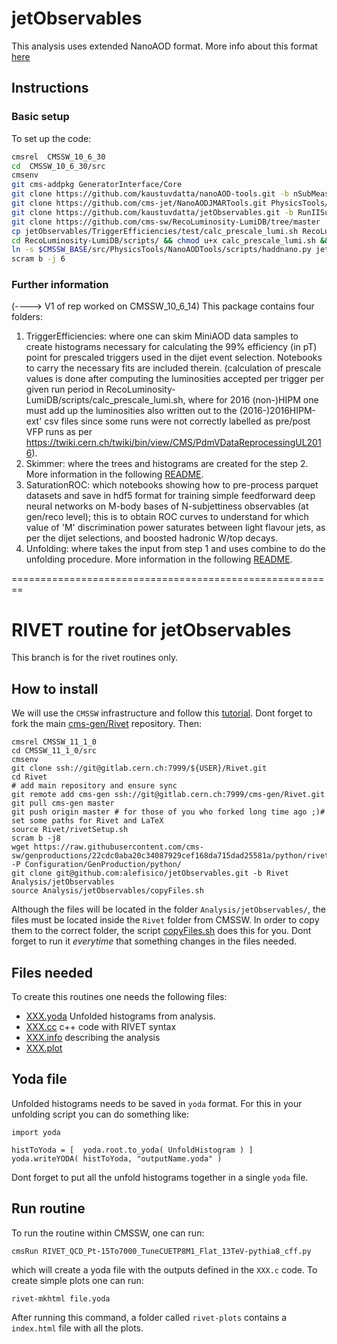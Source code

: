 # jetObservables


This analysis uses extended NanoAOD format. More info about this format [here](https://twiki.cern.ch/twiki/bin/view/CMS/JetMET/JMARNanoAODv1)

## Instructions

### Basic setup 
To set up the code:
```bash
cmsrel  CMSSW_10_6_30
cd  CMSSW_10_6_30/src
cmsenv
git cms-addpkg GeneratorInterface/Core
git clone https://github.com/kaustuvdatta/nanoAOD-tools.git -b nSubMeasurements PhysicsTools/NanoAODTools
git clone https://github.com/cms-jet/NanoAODJMARTools.git PhysicsTools/NanoAODJMARTools
git clone https://github.com/kaustuvdatta/jetObservables.git -b RunIISummer20UL jetObservables/
git clone https://github.com/cms-sw/RecoLuminosity-LumiDB/tree/master 
cp jetObservables/TriggerEfficiencies/test/calc_prescale_lumi.sh RecoLuminosity-LumiDB/scripts/
cd RecoLuminosity-LumiDB/scripts/ && chmod u+x calc_prescale_lumi.sh && cd -
ln -s $CMSSW_BASE/src/PhysicsTools/NanoAODTools/scripts/haddnano.py jetObservables/Skimmer/test/
scram b -j 6
```

### Further information
(----> V1 of rep worked on CMSSW_10_6_14)
This package contains four folders: 
1. TriggerEfficiencies: where one can skim MiniAOD data samples to create histograms necessary for calculating the 99% efficiency (in pT) point for prescaled triggers used in the dijet event selection. Notebooks to carry the necessary fits are included therein. (calculation of prescale values is done after computing the luminosities accepted per trigger per given run period in RecoLuminosity-LumiDB/scripts/calc_prescale_lumi.sh, where for 2016 (non-)HIPM one must add up the luminosities also written out to the (2016-)2016HIPM-ext' csv files since some runs were not correctly labelled as pre/post VFP runs as per https://twiki.cern.ch/twiki/bin/view/CMS/PdmVDataReprocessingUL2016).
2. Skimmer: where the trees and histograms are created for the step 2. More information in the following [README](Skimmer/README.md).
3. SaturationROC: which notebooks showing how to pre-process parquet datasets and save in hdf5 format for training simple feedforward deep neural networks on M-body bases of N-subjettiness observables (at gen/reco level); this is to obtain ROC curves to understand for which value of 'M' discrimination power saturates between light flavour jets, as per the dijet selections, and boosted hadronic W/top decays. 
4. Unfolding: where takes the input from step 1 and uses combine to do the unfolding procedure. More information in the following [README](Unfolding/README.md).

========================================================

# RIVET routine for jetObservables

This branch is for the rivet routines only.

## How to install

We will use the `CMSSW` infrastructure and follow this [tutorial](https://indico.cern.ch/event/962610/contributions/4049790/attachments/2131081/3588988/rivet_tutorial_mseidel.pdf). Dont forget to fork the main [cms-gen/Rivet](https://gitlab.cern.ch/cms-gen/Rivet) repository. Then:
```
cmsrel CMSSW_11_1_0
cd CMSSW_11_1_0/src
cmsenv
git clone ssh://git@gitlab.cern.ch:7999/${USER}/Rivet.git
cd Rivet
# add main repository and ensure sync
git remote add cms-gen ssh://git@gitlab.cern.ch:7999/cms-gen/Rivet.git
git pull cms-gen master
git push origin master # for those of you who forked long time ago ;)# set some paths for Rivet and LaTeX
source Rivet/rivetSetup.sh
scram b -j8
wget https://raw.githubusercontent.com/cms-sw/genproductions/22cdc0aba20c34087929cef168da715dad25581a/python/rivet_customize.py  -P Configuration/GenProduction/python/
git clone git@github.com:alefisico/jetObservables.git -b Rivet Analysis/jetObservables
source Analysis/jetObservables/copyFiles.sh
```

Although the files will be located in the folder `Analysis/jetObservables/`, the files must be located inside the `Rivet` folder from CMSSW. In order to copy them to the correct folder, the script [copyFiles.sh](copyFiles.sh) does this for you. Dont forget to run it _everytime_ that something changes in the files needed.


## Files needed

To create this routines one needs the following files:
 * [XXX.yoda](CMS_2021_PAS_SMP_21_XXX.yoda) Unfolded histograms from analysis. 
 * [XXX.cc](CMS_2021_PAS_SMP_21_XXX.cc) c++ code with RIVET syntax
 * [XXX.info](CMS_2021_PAS_SMP_21_XXX.info) describing the analysis
 * [XXX.plot](CMS_2021_PAS_SMP_21_XXX.plot) 

## Yoda file

Unfolded histograms needs to be saved in `yoda` format. For this in your unfolding script you can do something like:
``````
import yoda 

histToYoda = [  yoda.root.to_yoda( UnfoldHistogram ) ]
yoda.writeYODA( histToYoda, "outputName.yoda" )
``````
Dont forget to put all the unfold histograms together in a single `yoda` file. 

## Run routine

To run the routine within CMSSW, one can run:
```
cmsRun RIVET_QCD_Pt-15To7000_TuneCUETP8M1_Flat_13TeV-pythia8_cff.py
```
which will create a yoda file with the outputs defined in the `XXX.c` code. To create simple plots one can run:
```
rivet-mkhtml file.yoda
```
After running this command, a folder called `rivet-plots` contains a `index.html` file with all the plots.
